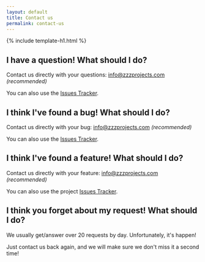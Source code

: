 ```yaml
---
layout: default
title: Contact us
permalink: contact-us
---
```


{% include template-h1.html %}

## I have a question! What should I do?
Contact us directly with your questions: info@zzzprojects.com _(recommended)_ 

You can also use the [Issues Tracker](https://github.com/zzzprojects/Eval-Expression.NET/issues).

## I think I've found a bug! What should I do?
Contact us directly with your bug: info@zzzprojects.com _(recommended)_ 

You can also use the [Issues Tracker](https://github.com/zzzprojects/Eval-Expression.NET/issues).

## I think I've found a feature! What should I do?
Contact us directly with your feature: info@zzzprojects.com _(recommended)_ 

You can also use the project [Issues Tracker](https://github.com/zzzprojects/Eval-Expression.NET/issues).

## I think you forget about my request! What should I do?
We usually get/answer over 20 requests by day. Unfortunately, it's happen!

Just contact us back again, and we will make sure we don't miss it a second time!
